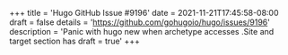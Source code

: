 +++
title = 'Hugo GitHub Issue #9196'
date = 2021-11-21T17:45:58-08:00
draft = false
details = 'https://github.com/gohugoio/hugo/issues/9196'
description = 'Panic with hugo new when archetype accesses .Site and target section has draft = true'
+++
